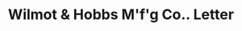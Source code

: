---
doi: 10.7916/D8X07K03
date_other: '1894'
date_other_textual: '1894'
form: correspondence
genre:
- Letters (correspondence)
name:
- Wilmot & Hobbs M'f'g Co.
object_in_context_url: https://biggert.cul.columbia.edu/items/view/ave_biggert_00059
subject_hierarchical_geographic:
- Bridgeport, Connecticut, United States
subject_name:
- Wilmot & Hobbs M'f'g Co.
title: Wilmot & Hobbs M'f'g Co.. Letter
sort_title: Wilmot & Hobbs M'f'g Co.. Letter
call_number: ave_biggert_00059
coordinates:
- 41.186388888888885,-73.19555555555556
pid: ave_biggert_00059
identifiers: ave_biggert_00059
thumbnail: https://derivativo-3.library.columbia.edu/iiif/2/ldpd:342820/full/!256,256/0/native.jpg
permalink: /biggert/ave_biggert_00059/
layout: iiif-image-page
---